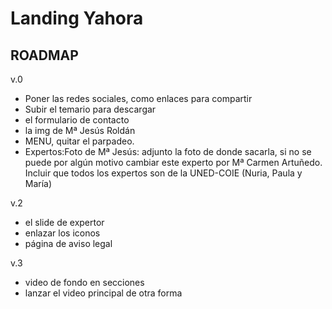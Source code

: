# Landing Yahora #

## ROADMAP ##

v.0
- Poner las redes sociales, como enlaces para compartir 
- Subir el temario para descargar
- el formulario de contacto
- la img de Mª Jesús Roldán
- MENU, quitar el parpadeo.
- Expertos:Foto de Mª Jesús: adjunto la foto de donde sacarla, si no se puede por algún motivo cambiar este experto por Mª Carmen Artuñedo.
Incluir que todos los expertos son de la UNED-COIE (Nuria, Paula y María)

v.2
- el slide de expertor
- enlazar los iconos
- página de aviso legal

v.3
- video de fondo en secciones
- lanzar el video principal de otra forma

